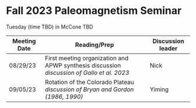 # Fall 2023 Paleomagnetism Seminar

Tuesday (time TBD) in McCone TBD

| Meeting Date | Reading/Prep | Discussion leader |
|--------------|--------------|-------------------|
|08/29/23| First meeting organization and APWP synthesis discussion *discussion of Gallo et al. 2023* | Nick |
|09/05/23| Rotation of the Colorado Plateau *discussion of Bryan and Gordon (1986, 1990)* | Yiming |
